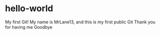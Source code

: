 # hello-world
My first Git!
My name is MrLane13, and this is my first public Git
Thank you for having me
Goodbye
